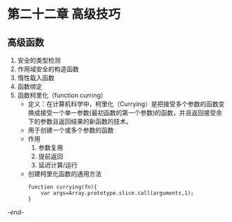 # 第二十二章 高级技巧

## 高级函数
1. 安全的类型检测
2. 作用域安全的构造函数
3. 惰性载入函数
4. 函数绑定
5. 函数柯里化（function curring）
	* 定义：在计算机科学中，柯里化（Currying）是把接受多个参数的函数变换成接受一个单一参数(最初函数的第一个参数)的函数，并且返回接受余下的参数且返回结果的新函数的技术。
	* 用于创建一个或多个参数的函数
	* 作用
		1. 参数复用
		2. 提前返回
		3. 延迟计算/运行
	* 创建柯里化函数的通用方法
		```
		function currying(fn){
			var args=Array.prototype.slice.call(arguments,1);
		}
		```

*-end-*
